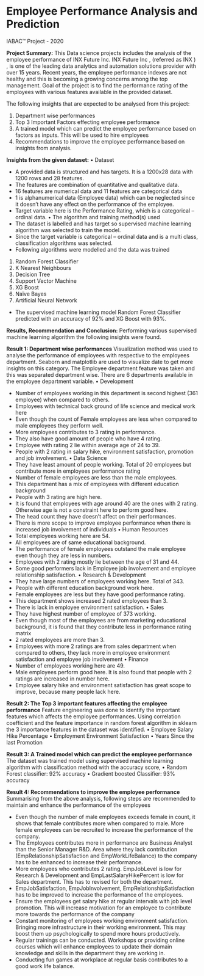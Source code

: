 # Employee Performance Analysis and Prediction
IABAC™ Project - 2020

**Project Summary:**
This Data science projects includes the analysis of the employee performance of INX Future Inc. INX Future Inc , (referred as INX ) , is one of the leading data analytics and automation solutions provider with over 15 years. Recent years, the employee performance indexes are not healthy and this is becoming a growing concerns among the top management. 
Goal of the project is to find the performance rating of the employees with various features available in the provided dataset.

The following insights that are expected to be analysed from this project:
1.	Department wise performances 
2.	Top 3 Important Factors effecting employee performance 
3.	A trained model which can predict the employee performance based on factors as inputs. This will be used to hire employees 
4.	Recommendations to improve the employee performance based on insights from analysis. 

**Insights from the given dataset:**
•	Dataset
-	A provided data is structured and has targets. It is a 1200x28 data with 1200 rows and 28 features.
-	The features are combination of quantitative and qualitative data.
-	16 features are numerical data and 11 features are categorical data
-	1 is alphanumerical data (Employee data) which can be neglected since it doesn’t have any effect on the performance of the employee.  
-	Target variable here is the Performance Rating, which is a categorical – ordinal data.
•	The algorithm and training method(s) used
-	The dataset is labelled and has target so supervised machine learning algorithm was selected to train the model. 
-	Since the target variable is categorical – ordinal data and is a multi class, classification algorithms was selected.
-	Following algorithms were modelled and the data was trained
1.	Random Forest Classifier
2.	K Nearest Neighbours
3.	Decision Tree
4.	Support Vector Machine
5.	XG Boost
6.	Naïve Bayes
7.	Artificial Neural Network
-	The supervised machine learning model Random Forest Classifier predicted with an accuracy of 92% and XG Boost with 93%. 

**Results, Recommendation and Conclusion:**
Performing various supervised machine learning algorithm the following insights were found. 

**Result 1: Department wise performances**
Visualization method was used to analyse the performance of employees with respective to the employees department. Seaborn and matplotlib are used to visualize date to get more insights on this category. The Employee department feature was taken and this was separated department wise. There are 6 departments available in the employee department variable.
•	Development
-	Number of employees working in this department is second highest (361 employee) when compared to others. 
-	Employees with technical back ground of life science and medical work here
-	Even though the count of Female employees are less when compared to male employees they perform well.
-	More employees contributes to 3 rating in performance. 
-	They also have good amount of people who have 4 rating.
-	Employee with rating 2 lie within average age of 24 to 39.
-	People with 2 rating in salary hike, environment satisfaction, promotion and job involvement.
•	Data Science
-	They have least amount of people working. Total of 20 employees but contribute more in employees performance rating
-	Number of female employees are less than the male employees.
-	This department has a mix of employees with different education background
-	People with 3 rating are high here.
-	It is found that employees with age around 40 are the ones with 2 rating. Otherwise age is not a constraint here to perform good here.
-	The head count they have doesn’t affect on their performances.
-	There is more scope to improve employee performance when there is increased job involvement of individuals
•	Human Resources
-	Total employees working here are 54.
-	All employees are of same educational background.
-	The performance of female employees outstand the male employee even though they are less in numbers.
-	Employees with 2 rating mostly lie between the age of 31 and 44.
-	Some good performers lack in Employee job involvement and employee relationship satisfaction.
•	Research & Development
-	They have large numbers of employees working here. Total of 343.
-	People with different education background work here.
-	Female employees are less but they have good performance rating.
-	This department shows increased 2 rated employees than 3.
-	There is lack in employee environment satisfaction.
•	Sales
-	They have highest number of employee of 373 working.
-	Even though most of the employees are from marketing educational background, it is found that they contribute less in performance rating matrix
-	2 rated employees are more than 3. 
-	Employees with more 2 ratings are from sales department when compared to others, they lack more in employee environment satisfaction and employee job involvement 
•	Finance
-	Number of employees working here are 49.
-	Male employees perform good here. It is also found that people with 2 ratings are increased in number here.
-	Employee salary hike and environment satisfaction has great scope to improve, because many people lack here.

**Result 2: The Top 3 important features affecting the employee performance**
Feature engineering was done to identify the important features which affects the employee performances. Using correlation coefficient and the feature importance in random forest algorithm in sklearn the 3 importance features in the dataset was identified. 
•	Employee Salary Hike Percentage
•	Employment Environment Satisfaction
•	Years Since the last Promotion

**Result 3: A Trained model which can predict the employee performance**
The dataset was trained model using supervised machine learning algorithm with classification method with the accuracy score,
•	Random Forest classifier: 92% accuracy
•	Gradient boosted Classifier: 93% accuracy

**Result 4: Recommendations to improve the employee performance**
Summarising from the above analysis, following steps are recommended to maintain and enhance the performance of the employees 
-	Even though the number of male employees exceeds female in count, it shows that female contributes more when compared to male. More female employees can be recruited to increase the performance of the company.
-	The Employees contributes more in performance are Business Analyst than the Senior Manager R&D. Area where they lack contribution (EmpRelationshipSatisfaction and EmpWorkLifeBalance) to the company has to be enhanced to increase their performance.
-	More employees who contributes 2 rating. EmpJobLevel is low for Research & Development and EmpLastSalaryHikePercent is low for Sales department. This has to revised for both the department.
-	EmpJobSatisfaction, EmpJobInvolvement, EmpRelationshipSatisfaction has to be improved to increase the performance of the employees.
-	Ensure the employees get salary hike at regular intervals with job level promotion. This will increase motivation for an employee to contribute more towards the performance of the company
-	Constant monitoring of employees working environment satisfaction. Bringing more infrastructure in their working environment. This may boost them up psychologically to spend more hours productively.
-	Regular trainings can be conducted. Workshops or providing online courses which will enhance employees to update their domain knowledge and skills in the department they are working in.
-	Conducting fun games at workplace at regular basis contributes to a good work life balance.
